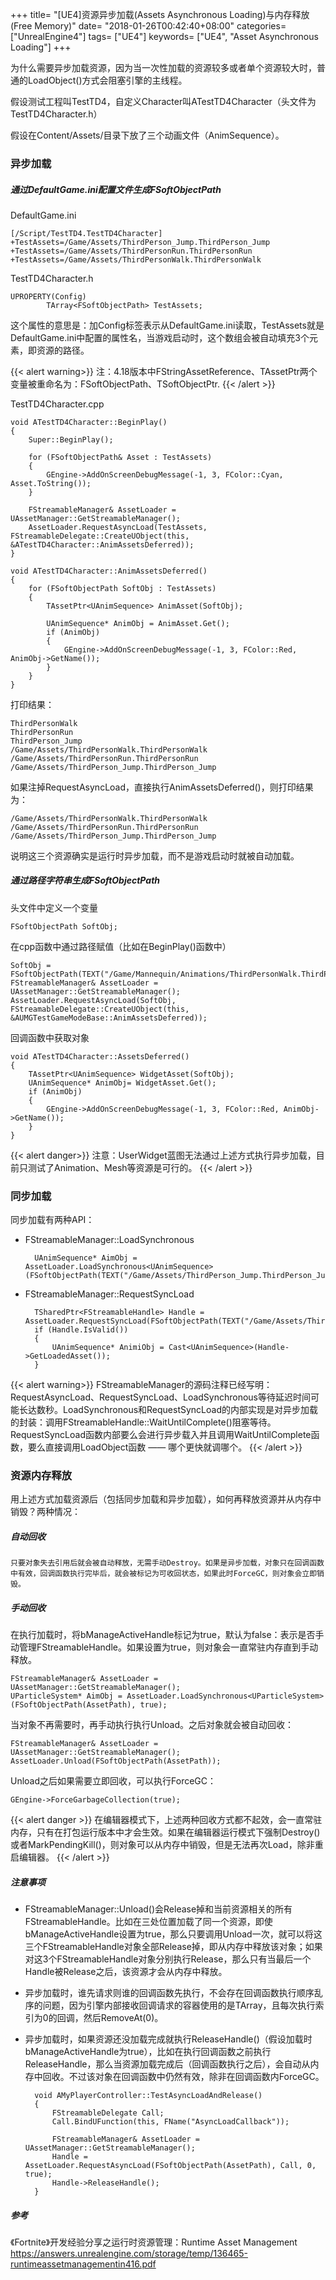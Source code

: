 +++
title= "[UE4]资源异步加载(Assets Asynchronous Loading)与内存释放(Free Memory)"
date= "2018-01-26T00:42:40+08:00"
categories= ["UnrealEngine4"]
tags= ["UE4"]
keywords= ["UE4", "Asset Asynchronous Loading"]
+++

为什么需要异步加载资源，因为当一次性加载的资源较多或者单个资源较大时，普通的LoadObject()方式会阻塞引擎的主线程。

假设测试工程叫TestTD4，自定义Character叫ATestTD4Character（头文件为TestTD4Character.h）

假设在Content/Assets/目录下放了三个动画文件（AnimSequence）。

### 异步加载

##### 通过DefaultGame.ini配置文件生成FSoftObjectPath

DefaultGame.ini

	[/Script/TestTD4.TestTD4Character]
	+TestAssets=/Game/Assets/ThirdPerson_Jump.ThirdPerson_Jump
	+TestAssets=/Game/Assets/ThirdPersonRun.ThirdPersonRun
	+TestAssets=/Game/Assets/ThirdPersonWalk.ThirdPersonWalk

TestTD4Character.h

	UPROPERTY(Config)
			TArray<FSoftObjectPath> TestAssets;

这个属性的意思是：加Config标签表示从DefaultGame.ini读取，TestAssets就是DefaultGame.ini中配置的属性名，当游戏启动时，这个数组会被自动填充3个元素，即资源的路径。

{{< alert warning>}}
注：4.18版本中FStringAssetReference、TAssetPtr两个变量被重命名为：FSoftObjectPath、TSoftObjectPtr.
{{< /alert >}}


TestTD4Character.cpp

	void ATestTD4Character::BeginPlay()
	{
		Super::BeginPlay();

		for (FSoftObjectPath& Asset : TestAssets)
		{
			GEngine->AddOnScreenDebugMessage(-1, 3, FColor::Cyan, Asset.ToString());
		}

		FStreamableManager& AssetLoader = UAssetManager::GetStreamableManager();
		AssetLoader.RequestAsyncLoad(TestAssets, FStreamableDelegate::CreateUObject(this, &ATestTD4Character::AnimAssetsDeferred));
	}

	void ATestTD4Character::AnimAssetsDeferred()
	{
		for (FSoftObjectPath SoftObj : TestAssets)
		{
			TAssetPtr<UAnimSequence> AnimAsset(SoftObj);

			UAnimSequence* AnimObj = AnimAsset.Get();
			if (AnimObj)
			{
				GEngine->AddOnScreenDebugMessage(-1, 3, FColor::Red, AnimObj->GetName());
			}
		}
	}

	
打印结果：

	ThirdPersonWalk
	ThirdPersonRun
	ThirdPerson_Jump
	/Game/Assets/ThirdPersonWalk.ThirdPersonWalk
	/Game/Assets/ThirdPersonRun.ThirdPersonRun
	/Game/Assets/ThirdPerson_Jump.ThirdPerson_Jump

如果注掉RequestAsyncLoad，直接执行AnimAssetsDeferred()，则打印结果为：

	/Game/Assets/ThirdPersonWalk.ThirdPersonWalk
	/Game/Assets/ThirdPersonRun.ThirdPersonRun
	/Game/Assets/ThirdPerson_Jump.ThirdPerson_Jump

说明这三个资源确实是运行时异步加载，而不是游戏启动时就被自动加载。

##### 通过路径字符串生成FSoftObjectPath

头文件中定义一个变量

	FSoftObjectPath SoftObj;

在cpp函数中通过路径赋值（比如在BeginPlay()函数中）

	SoftObj = FSoftObjectPath(TEXT("/Game/Mannequin/Animations/ThirdPersonWalk.ThirdPersonWalk"));
	FStreamableManager& AssetLoader = UAssetManager::GetStreamableManager();
	AssetLoader.RequestAsyncLoad(SoftObj, FStreamableDelegate::CreateUObject(this, &AUMGTestGameModeBase::AnimAssetsDeferred));

回调函数中获取对象

	void ATestTD4Character::AssetsDeferred()
	{
		TAssetPtr<UAnimSequence> WidgetAsset(SoftObj);
		UAnimSequence* AnimObj= WidgetAsset.Get();
		if (AnimObj)
		{
			GEngine->AddOnScreenDebugMessage(-1, 3, FColor::Red, AnimObj->GetName());
		}
	}

{{< alert danger>}}
注意：UserWidget蓝图无法通过上述方式执行异步加载，目前只测试了Animation、Mesh等资源是可行的。
{{< /alert >}}

### 同步加载

同步加载有两种API：

+ FStreamableManager::LoadSynchronous

		UAnimSequence* AimObj = AssetLoader.LoadSynchronous<UAnimSequence>(FSoftObjectPath(TEXT("/Game/Assets/ThirdPerson_Jump.ThirdPerson_Jump")));

+ FStreamableManager::RequestSyncLoad

		TSharedPtr<FStreamableHandle> Handle = AssetLoader.RequestSyncLoad(FSoftObjectPath(TEXT("/Game/Assets/ThirdPerson_Jump.ThirdPerson_Jump")));
		if (Handle.IsValid())
		{
			UAnimSequence* AnimiObj = Cast<UAnimSequence>(Handle->GetLoadedAsset());
		}

{{< alert warning>}}
FStreamableManager的源码注释已经写明：RequestAsyncLoad、RequestSyncLoad、LoadSynchronous等待延迟时间可能长达数秒。LoadSynchronous和RequestSyncLoad的内部实现是对异步加载的封装：调用FStreamableHandle::WaitUntilComplete()阻塞等待。RequestSyncLoad函数内部要么会进行异步载入并且调用WaitUntilComplete函数，要么直接调用LoadObject函数 —— 哪个更快就调哪个。
{{< /alert >}}

### 资源内存释放
用上述方式加载资源后（包括同步加载和异步加载），如何再释放资源并从内存中销毁？两种情况：

##### 自动回收
`只要对象失去引用后就会被自动释放，无需手动Destroy。如果是异步加载，对象只在回调函数中有效，回调函数执行完毕后，就会被标记为可收回状态，如果此时ForceGC，则对象会立即销毁。`

##### 手动回收
在执行加载时，将bManageActiveHandle标记为true，默认为false：表示是否手动管理FStreamableHandle。如果设置为true，则对象会一直常驻内存直到手动释放。

    FStreamableManager& AssetLoader = UAssetManager::GetStreamableManager();
    UParticleSystem* AimObj = AssetLoader.LoadSynchronous<UParticleSystem>(FSoftObjectPath(AssetPath), true);
    
当对象不再需要时，再手动执行执行Unload。之后对象就会被自动回收：

    FStreamableManager& AssetLoader = UAssetManager::GetStreamableManager();
	AssetLoader.Unload(FSoftObjectPath(AssetPath));

Unload之后如果需要立即回收，可以执行ForceGC：

    GEngine->ForceGarbageCollection(true);

{{< alert danger >}}
在编辑器模式下，上述两种回收方式都不起效，会一直常驻内存，只有在打包运行版本中才会生效。如果在编辑器运行模式下强制Destroy()或者MarkPendingKill()，则对象可以从内存中销毁，但是无法再次Load，除非重启编辑器。
{{< /alert >}}

##### 注意事项
+ FStreamableManager::Unload()会Release掉和当前资源相关的所有FStreamableHandle。比如在三处位置加载了同一个资源，即使bManageActiveHandle设置为true，那么只要调用Unload一次，就可以将这三个FStreamableHandle对象全部Release掉，即从内存中释放该对象；如果对这3个FStreamableHandle对象分别执行Release，那么只有当最后一个Handle被Release之后，该资源才会从内存中释放。

+ 异步加载时，谁先请求则谁的回调函数先执行，不会存在回调函数执行顺序乱序的问题，因为引擎内部接收回调请求的容器使用的是TArray，且每次执行索引为0的回调，然后RemoveAt(0)。

+ 异步加载时，如果资源还没加载完成就执行ReleaseHandle()（假设加载时bManageActiveHandle为true），比如在执行回调函数之前执行ReleaseHandle，那么当资源加载完成后（回调函数执行之后），会自动从内存中回收。不过该对象在回调函数中仍然有效，除非在回调函数内ForceGC。

        void AMyPlayerController::TestAsyncLoadAndRelease()
        {
            FStreamableDelegate Call;
            Call.BindUFunction(this, FName("AsyncLoadCallback"));
            
            FStreamableManager& AssetLoader = UAssetManager::GetStreamableManager();
            Handle = AssetLoader.RequestAsyncLoad(FSoftObjectPath(AssetPath), Call, 0, true);
            Handle->ReleaseHandle();
        }

##### 参考
《Fortnite》开发经验分享之运行时资源管理：Runtime Asset Management  
https://answers.unrealengine.com/storage/temp/136465-runtimeassetmanagementin416.pdf
